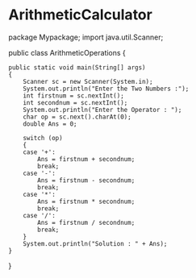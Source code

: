 # ArithmeticCalculator
package Mypackage;
import java.util.Scanner;

public class ArithmeticOperations {

	public static void main(String[] args) 
	{
		Scanner sc = new Scanner(System.in);
		System.out.println("Enter the Two Numbers :");
		int firstnum = sc.nextInt();
		int secondnum = sc.nextInt();
		System.out.println("Enter the Operator : ");
		char op = sc.next().charAt(0);
		double Ans = 0;

		switch (op) 
		{
		case '+':
			Ans = firstnum + secondnum;
			break;
		case '-':
			Ans = firstnum - secondnum;
			break;
		case '*':
			Ans = firstnum * secondnum;
			break;
		case '/':
			Ans = firstnum / secondnum;
			break;
		}
		System.out.println("Solution : " + Ans);
	}

}

